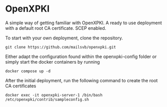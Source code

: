 # OpenXPKI

A simple way of getting familiar with OpenXPKI. A ready to use deployment with a default root CA certificate. SCEP enabled.

To start with your own deployment, clone the repository.
```
git clone https://github.com/mailsvb/openxpki.git
```

Either adapt the configuration found within the openxpki-config folder or simply start the docker containers by running
```
docker compose up -d
```

After the initial deployment, run the following command to create the root CA certificates
```
docker exec -it openxpki-server-1 /bin/bash /etc/openxpki/contrib/sampleconfig.sh
```
